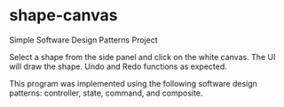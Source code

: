 # shape-canvas

Simple Software Design Patterns Project

Select a shape from the side panel and click on the white canvas. The UI will draw the shape. Undo and Redo functions as expected.

This program was implemented using the following software design patterns: controller, state, command, and composite.
